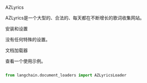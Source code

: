 AZLyrics

AZLyrics是一个大型的、合法的、每天都在不断增长的歌词收集网站。

安装和设置

没有任何特殊的设置。


文档加载器

查看一个使用示例。

```python

from langchain.document_loaders import AZLyricsLoader

```

